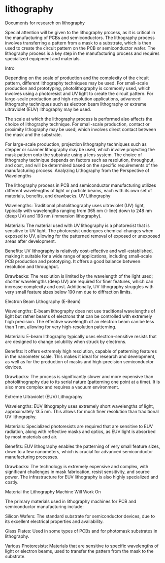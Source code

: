 # lithography
Documents for research on lithography

Special attention will be given to the lithography process, as it is critical in the manufacturing of PCBs and semiconductors. The lithography process involves transferring a pattern from a mask to a substrate, which is then used to create the circuit pattern on the PCB or semiconductor wafer. The lithography process is a key step in the manufacturing process and requires specialized equipment and materials.

Intro

Depending on the scale of production and the complexity of the circuit pattern, different lithography techniques may be used. For small-scale production and prototyping, photolithography is commonly used, which involves using a photoresist and UV light to create the circuit pattern. For large-scale production and high-resolution applications, advanced lithography techniques such as electron beam lithography or extreme ultraviolet (EUV) lithography may be used.

The scale at which the lithography process is performed also affects the choice of lithography technique. For small-scale production, contact or proximity lithography may be used, which involves direct contact between the mask and the substrate.

For large-scale production, projection lithography techniques such as stepper or scanner lithography may be used, which involve projecting the mask pattern onto the substrate using a lens system. The choice of lithography technique depends on factors such as resolution, throughput, and cost, and will be determined based on the specific requirements of the manufacturing process.
Analyzing Lithography from the Perspective of Wavelengths

The lithography process in PCB and semiconductor manufacturing utilizes different wavelengths of light or particle beams, each with its own set of materials, benefits, and drawbacks.
UV Lithography

Wavelengths: Traditional photolithography uses ultraviolet (UV) light, typically with wavelengths ranging from 365 nm (i-line) down to 248 nm (deep UV) and 193 nm (immersion lithography).

Materials: The material used with UV lithography is a photoresist that is sensitive to UV light. The photoresist undergoes chemical changes when exposed to UV, allowing for the patterned removal of exposed or unexposed areas after development.

Benefits: UV lithography is relatively cost-effective and well-established, making it suitable for a wide range of applications, including small-scale PCB production and prototyping. It offers a good balance between resolution and throughput.

Drawbacks: The resolution is limited by the wavelength of the light used; shorter wavelengths (deep UV) are required for finer features, which can increase complexity and cost. Additionally, UV lithography struggles with very small feature sizes below 100 nm due to diffraction limits.

Electron Beam Lithography (E-Beam)

Wavelengths: E-beam lithography does not use traditional wavelengths of light but rather beams of electrons that can be controlled with extremely high precision. The effective wavelength of an electron beam can be less than 1 nm, allowing for very high-resolution patterning.

Materials: E-beam lithography typically uses electron-sensitive resists that are designed to change solubility when struck by electrons.

Benefits: It offers extremely high resolution, capable of patterning features in the nanometer scale. This makes it ideal for research and development, as well as for the production of masks and high-precision semiconductor devices.

Drawbacks: The process is significantly slower and more expensive than photolithography due to its serial nature (patterning one point at a time). It is also more complex and requires a vacuum environment.

Extreme Ultraviolet (EUV) Lithography

Wavelengths: EUV lithography uses extremely short wavelengths of light, approximately 13.5 nm. This allows for much finer resolution than traditional UV lithography.

Materials: Specialized photoresists are required that are sensitive to EUV radiation, along with reflective masks and optics, as EUV light is absorbed by most materials and air.

Benefits: EUV lithography enables the patterning of very small feature sizes, down to a few nanometers, which is crucial for advanced semiconductor manufacturing processes.

Drawbacks: The technology is extremely expensive and complex, with significant challenges in mask fabrication, resist sensitivity, and source power. The infrastructure for EUV lithography is also highly specialized and costly.

Material the Lithography Machine Will Work On

The primary materials used in lithography machines for PCB and semiconductor manufacturing include:

Silicon Wafers: The standard substrate for semiconductor devices, due to its excellent electrical properties and availability.

Glass Plates: Used in some types of PCBs and for photomask substrates in lithography.

Various Photoresists: Materials that are sensitive to specific wavelengths of light or electron beams, used to transfer the pattern from the mask to the substrate.
